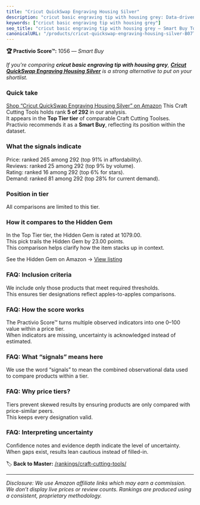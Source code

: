 ```yaml
---
title: "Cricut QuickSwap Engraving Housing Silver"
description: "cricut basic engraving tip with housing grey: Data-driven within Top Tier ranking using the Practivio Score™. Positioned by quality, value, demand, findability…"
keywords: ["cricut basic engraving tip with housing grey"]
seo_title: "cricut basic engraving tip with housing grey — Smart Buy Top Tier (2025)"
canonicalURL: "/products/cricut-quickswap-engraving-housing-silver-B07TYRBR83/"
---
```


**🏆 Practivio Score™:** 1056 — _Smart Buy_


*If you're comparing **cricut basic engraving tip with housing grey**, **[Cricut QuickSwap Engraving Housing Silver](https://www.amazon.com/dp/B07TYRBR83?tag=practivio-20)** is a strong alternative to put on your shortlist.*
### Quick take
[Shop “Cricut QuickSwap Engraving Housing Silver” on Amazon](https://www.amazon.com/dp/B07TYRBR83?tag=practivio-20)
This Craft Cutting Tools holds rank **5 of 292** in our analysis.  
It appears in the **Top Tier tier** of comparable Craft Cutting Toolses.  
Practivio recommends it as a **Smart Buy**, reflecting its position within the dataset.

### What the signals indicate
Price: ranked 265 among 292 (top 91% in affordability).  
Reviews: ranked 25 among 292 (top 9% by volume).  
Rating: ranked 16 among 292 (top 6% for stars).  
Demand: ranked 81 among 292 (top 28% for current demand).

### Position in tier
All comparisons are limited to this tier.

### How it compares to the Hidden Gem
In the Top Tier tier, the Hidden Gem is rated at 1079.00.  
This pick trails the Hidden Gem by 23.00 points.  
This comparison helps clarify how the item stacks up in context.  

See the Hidden Gem on Amazon → [View listing](https://www.amazon.com/dp/B016LDV41S?tag=practivio-20)

### FAQ: Inclusion criteria
We include only those products that meet required thresholds.  
This ensures tier designations reflect apples-to-apples comparisons.

### FAQ: How the score works
The Practivio Score™ turns multiple observed indicators into one 0–100 value within a price tier.  
When indicators are missing, uncertainty is acknowledged instead of estimated.

### FAQ: What “signals” means here
We use the word “signals” to mean the combined observational data used to compare products within a tier.

### FAQ: Why price tiers?
Tiers prevent skewed results by ensuring products are only compared with price-similar peers.  
This keeps every designation valid.

### FAQ: Interpreting uncertainty
Confidence notes and evidence depth indicate the level of uncertainty.  
When gaps exist, results lean cautious instead of filled-in.


🏷️ **Back to Master:** [/rankings/craft-cutting-tools/](/rankings/craft-cutting-tools/)

---
_Disclosure: We use Amazon affiliate links which may earn a commission. We don’t display live prices or review counts. Rankings are produced using a consistent, proprietary methodology._
